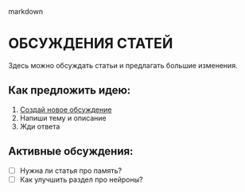 markdown
# ОБСУЖДЕНИЯ СТАТЕЙ

Здесь можно обсуждать статьи и предлагать большие изменения.

## Как предложить идею:
1. [Создай новое обсуждение](https://github.com/твой-логин/твой-логин.github.io/issues/new)
2. Напиши тему и описание
3. Жди ответа

## Активные обсуждения:
- [ ] Нужна ли статья про память?
- [ ] Как улучшить раздел про нейроны?
